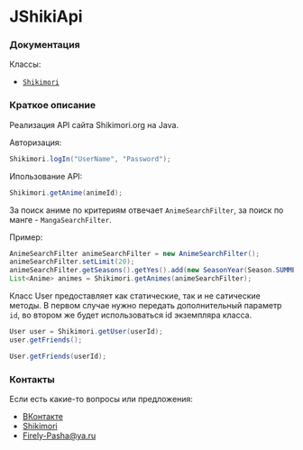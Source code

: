 # JShikiApi

### Документация
Классы:
* [`Shikimori`](docs/Shikimori.md)
### Краткое описание
Реализация API сайта Shikimori.org на Java.

Авторизация:
```java
Shikimori.logIn("UserName", "Password");
```

Ипользование API:
```java
Shikimori.getAnime(animeId);
```

За поиск аниме по критериям отвечает ``AnimeSearchFilter``, за поиск по манге - ``MangaSearchFilter``.

Пример:
```java
AnimeSearchFilter animeSearchFilter = new AnimeSearchFilter();
animeSearchFilter.setLimit(20);
animeSearchFilter.getSeasons().getYes().add(new SeasonYear(Season.SUMMER, 2007));
List<Anime> animes = Shikimori.getAnimes(animeSearchFilter);
```

Класс User предоставляет как статические, так и не сатические методы.
В первом случае нужно передать дополнительный параметр ``id``, во втором же будет использоваться id экземпляра класса.

```java
User user = Shikimori.getUser(userId);
user.getFriends();

User.getFriends(userId);
```

### Контакты
Если есть какие-то вопросы или предложения:
* [ВКонтакте](https://vk.com/firely_pasha)
* [Shikimori](https://shikimori.org/Firely-Pasha)
* Firely-Pasha@ya.ru